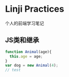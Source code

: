 # Linji Practices

个人的前端学习笔记

## JS类和继承

```javascript
function Animal(age){
  this.age = age; 
}
var dog = new Animal(4); 
// test
```
